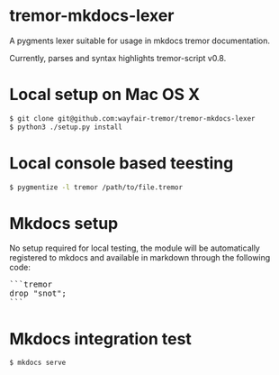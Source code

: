 # **tremor-mkdocs-lexer**

A pygments lexer suitable for usage in mkdocs tremor documentation.

Currently, parses and syntax highlights tremor-script v0.8.

# Local setup on Mac OS X

```bash
$ git clone git@github.com:wayfair-tremor/tremor-mkdocs-lexer
$ python3 ./setup.py install
```

# Local console based teesting

```bash
$ pygmentize -l tremor /path/to/file.tremor
```

# Mkdocs setup

No setup required for local testing, the module will be automatically registered to mkdocs and available
in markdown through the following code:

<pre>
```tremor
drop "snot";
```
</pre>

# Mkdocs integration test

```
$ mkdocs serve
```

